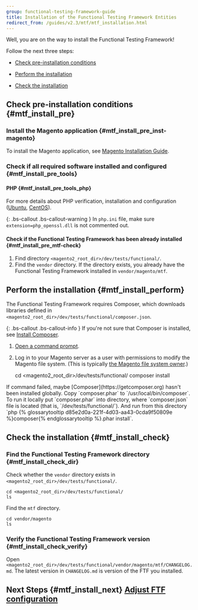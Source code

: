 ```yaml
---
group: functional-testing-framework-guide
title: Installation of the Functional Testing Framework Entities
redirect_from: /guides/v2.3/mtf/mtf_installation.html
---
```


Well, you are on the way to install the Functional Testing Framework!

Follow the next three steps:

* <a href="#mtf_install_pre">Check pre-installation conditions</a>

* <a href="#mtf_install_perform">Perform the installation</a>

* <a href="#mtf_install_check">Check the installation</a>

## Check pre-installation conditions {#mtf_install_pre}

### Install the Magento application {#mtf_install_pre_inst-magento}

To install the Magento application, see [Magento Installation Guide]({{page.baseurl}}/install/getting-started.html).

### Check if all required software installed and configured {#mtf_install_pre_tools}

#### PHP {#mtf_install_pre_tools_php}

For more details about PHP verification, installation and configuration ([Ubuntu]({{page.baseurl}}/install/getting-started/php/centos-ubuntu.html#php-for-ubuntu), [CentOS]({{page.baseurl}}/install/getting-started/php/centos-ubuntu.html#php-for-centos)).

{: .bs-callout .bs-callout-warning }
In `php.ini` file, make sure `extension=php_openssl.dll` is not commented out.

#### Check if the Functional Testing Framework has been already installed {#mtf_install_pre_mtf-check}

1. Find directory `<magento2_root_dir>/dev/tests/functional/`.
2. Find the `vendor` directory. If the directory exists, you already have the Functional Testing Framework installed in `vendor/magento/mtf`.

## Perform the installation {#mtf_install_perform}

The Functional Testing Framework requires Composer, which downloads libraries defined in `<magento2_root_dir>/dev/tests/functional/composer.json`.

{: .bs-callout .bs-callout-info }
If you're not sure that Composer is installed, see [Install Composer]({{page.baseurl}}/install/methods/git.html#instgde-prereq-compose-install).

1. [Open a command prompt]({{page.baseurl}}/install/basics/ssh-login.html).
2. Log in to your Magento server as a user with permissions to modify the Magento file system. (This is typically [the Magento file system owner]({{page.baseurl}}/install-gde/prereq/apache-user.html).)

   cd &lt;magento2_root_dir>/dev/tests/functional/
   composer install

<div class="bs-callout bs-callout-info" id="info" markdown="1">
If command failed, maybe [Composer](https://getcomposer.org) hasn't been installed globally.  
 Copy `composer.phar` to `/usr/local/bin/composer`.  
 To run it locally put `composer.phar` into directory, where `composer.json` file is located (that is, `<magento2>/dev/tests/functional/`).  
 And run from this directory `php {% glossarytooltip d85e2d0a-221f-4d03-aa43-0cda9f50809e %}composer{% endglossarytooltip %}.phar install`.
</div>

## Check the installation {#mtf_install_check}

### Find the Functional Testing Framework directory {#mtf_install_check_dir}

Check whether the `vendor` directory exists in `<magento2_root_dir>/dev/tests/functional/`.

```
cd <magento2_root_dir>/dev/tests/functional/
ls
```

Find the `mtf` directory.

```
cd vendor/magento
ls
```

### Verify the Functional Testing Framework version {#mtf_install_check_verify}

Open `<magento2_root_dir>/dev/tests/functional/vendor/magento/mtf/CHANGELOG.md`. The latest version in `CHANGELOG.md` is version of the FTF you installed.

## Next Steps {#mtf_install_next} [Adjust FTF configuration ]({{page.baseurl}}/testing/functional-testing-framework/quick-start/configuration-setting.html)

